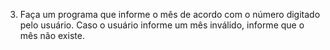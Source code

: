 3) Faça um programa que informe o mês de acordo com o número digitado pelo
usuário. Caso o usuário informe um mês inválido, informe que o mês não existe.